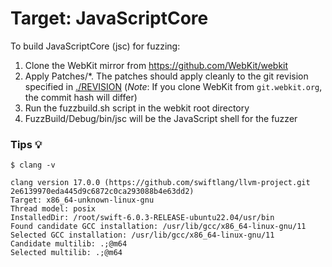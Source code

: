 # Target: JavaScriptCore

To build JavaScriptCore (jsc) for fuzzing:

1. Clone the WebKit mirror from https://github.com/WebKit/webkit
2. Apply Patches/\*. The patches should apply cleanly to the git revision specified in [./REVISION](./REVISION)
   (_Note_: If you clone WebKit from `git.webkit.org`, the commit hash will differ)
3. Run the fuzzbuild.sh script in the webkit root directory
4. FuzzBuild/Debug/bin/jsc will be the JavaScript shell for the fuzzer

### Tips 💡

```shell
$ clang -v

clang version 17.0.0 (https://github.com/swiftlang/llvm-project.git 2e6139970eda445d9c6872c0ca293088b4e63dd2)
Target: x86_64-unknown-linux-gnu
Thread model: posix
InstalledDir: /root/swift-6.0.3-RELEASE-ubuntu22.04/usr/bin
Found candidate GCC installation: /usr/lib/gcc/x86_64-linux-gnu/11
Selected GCC installation: /usr/lib/gcc/x86_64-linux-gnu/11
Candidate multilib: .;@m64
Selected multilib: .;@m64
```



